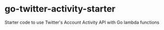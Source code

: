 # go-twitter-activity-starter
Starter code to use Twitter's Account Activity API with Go lambda functions
